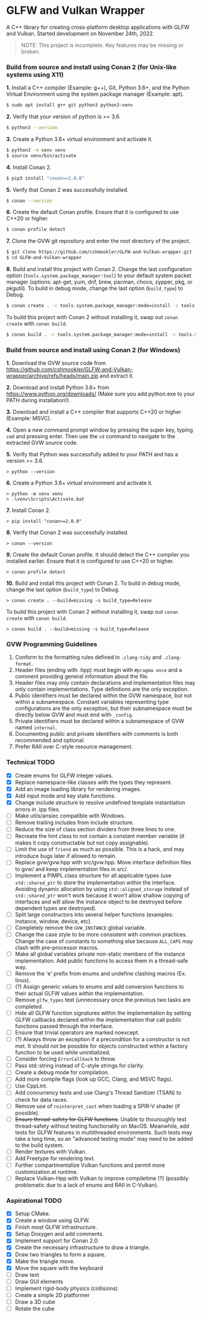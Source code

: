 # **GLFW and Vulkan Wrapper**
A C++ library for creating cross-platform desktop applications with GLFW and Vulkan. Started development on November 24th, 2022.

> NOTE: This project is incomplete. Key features may be missing or broken.

### **Build from source and install using Conan 2 (for Unix-like systems using X11)**
**1.** Install a C++ compiler (Example: g++), Git, Python 3.6+, and the Python Virtual Environment using the system package manager (Example: apt).
```bash
$ sudo apt install g++ git python3 python3-venv
```
**2.** Verify that your version of python is >= 3.6.
```bash
$ python3 --version
```
**3.** Create a Python 3.6+ virtual environment and activate it.
```bash
$ python3 -m venv venv
$ source venv/bin/activate
```
**4.** Install Conan 2.
```bash
$ pip3 install "conan>=2.0.0"
```
**5.** Verify that Conan 2 was successfully installed.
```bash
$ conan --version
```
**6.** Create the default Conan profile. Ensure that it is configured to use C++20 or higher.
```bash
$ conan profile detect
```
**7.** Clone the GVW git repository and enter the root directory of the project.
```bash
$ git clone https://github.com/cshmookler/GLFW-and-Vulkan-wrapper.git
$ cd GLFW-and-Vulkan-wrapper
```
**8.** Build and install this project with Conan 2. Change the last configuration option (`tools.system.package_manager:tool`) to your default system packet manager (options: apt-get, yum, dnf, brew, pacman, choco, zypper, pkg, or pkgutil). To build in debug mode, change the last option (`build_type`) to Debug.
```bash
$ conan create . -c tools.system.package_manager:mode=install -c tools.system.package_manager:sudo=True -c tools.system.package_manager:tool=apt-get --build=missing -s build_type=Release
```
To build this project with Conan 2 without installing it, swap out `conan create` with `conan build`.
```bash
$ conan build . -c tools.system.package_manager:mode=install -c tools.system.package_manager:sudo=True -c tools.system.package_manager:tool=apt-get --build=missing -s build_type=Release
```

### **Build from source and install using Conan 2 (for Windows)**
**1.** Download the GVW source code from https://github.com/cshmookler/GLFW-and-Vulkan-wrapper/archive/refs/heads/main.zip and extract it.

**2.** Download and install Python 3.6+ from https://www.python.org/downloads/ (Make sure you add python.exe to your PATH during installation!).

**3.** Download and install a C++ compiler that supports C++20 or higher (Example: MSVC).

**4.** Open a new command prompt window by pressing the super key, typing `cmd` and pressing enter. Then use the `cd` command to navigate to the extracted GVW source code.

**5.** Verify that Python was successfully added to your PATH and has a version >= 3.6.
```shell
> python --version
```
**6.** Create a Python 3.6+ virtual environment and activate it.
```shell
> python -m venv venv
> .\venv\Scripts\Activate.bat
```
**7.** Install Conan 2.
```shell
> pip install "conan>=2.0.0"
```
**8.** Verify that Conan 2 was successfully installed.
```shell
> conan --version
```
**9.** Create the default Conan profile. It should detect the C++ compiler you installed earlier. Ensure that it is configured to use C++20 or higher.
```shell
> conan profile detect
```
**10.** Build and install this project with Conan 2. To build in debug mode, change the last option (`build_type`) to Debug.
```shell
> conan create . --build=missing -s build_type=Release
```
To build this project with Conan 2 without installing it, swap out `conan create` with `conan build`.
```shell
> conan build . --build=missing -s build_type=Release
```

### **GVW Programming Guidelines**
 1. Conform to the formatting rules defined in `.clang-tidy` and `.clang-format`.
 2. Header files (ending with .hpp) must begin with `#pragma once` and a comment providing general information about the file.
 3. Header files may only contain declarations and implementation files may only contain implementations. Type definitions are the only exception.
 4. Public identifiers must be declared within the GVW namespace, but not within a subnamespace. Constant variables representing type configurations are the only exception, but their subnamespace must be directly below GVW and must end with `_config`.
 5. Private identifiers must be declared within a subnamespace of GVW named `internal`.
 6. Documenting public and private identifiers with comments is both recommended and optional.
 7. Prefer RAII over C-style resource management.

### **Technical TODO**
 * [X] Create enums for GLFW integer values.
 * [X] Replace namespace-like classes with the types they represent.
 * [X] Add an image loading library for rendering images.
 * [X] Add input mode and key state functions.
 * [X] Change include structure to resolve undefined template instantiation errors in .ipp files.
 * [ ] Make utils/ansiec compatible with Windows.
 * [ ] Remove trailing includes from include structure.
 * [ ] Reduce the size of class section dividers from three lines to one.
 * [ ] Recreate the hint class to not contain a constant member variable (it makes it copy constructable but not copy assignable).
 * [ ] Limit the use of `friend` as much as possible. This is a hack, and may introduce bugs later if allowed to remain.
 * [ ] Replace gvw/gvw.hpp with src/gvw.hpp. Move interface definition files to gvw/ and keep implementation files in src/.
 * [ ] Implement a PIMPL class structure for all applicable types (use `std::shared_ptr` to store the implementation within the interface. Avoiding dynamic allocation by using `std::aligned_storage` instead of `std::shared_ptr` won't work because it won't allow shallow copying of interfaces and will allow the instance object to be destroyed before dependent types are destroyed).
 * [ ] Split large constructors into several helper functions (examples: instance, window, device, etc).
 * [ ] Completely remove the `GVW_INSTANCE` global variable.
 * [ ] Change the case style to be more consistent with common practices. Change the case of constants to something else because `ALL_CAPS` may clash with pre-processor macros.
 * [ ] Make all global variables private non-static members of the instance implementation. Add public functions to access them in a thread-safe way.
 * [ ] Remove the 'e' prefix from enums and undefine clashing macros (Ex. linux).
 * [ ] (?) Assign generic values to enums and add conversion functions to their actual GLFW values within the implementation.
 * [ ] Remove `glfw_types` test (unnecessary once the previous two tasks are completed.
 * [ ] Hide all GLFW function signatures within the implementation by setting GLFW callbacks declared within the implementation that call public functions passed through the interface.
 * [ ] Ensure that trivial operators are marked noexcept.
 * [ ] (?) Always throw an exception if a precondition for a constructor is not met. It should not be possible for objects constructed within a factory function to be used while uninitialized.
 * [ ] Consider forcing `ErrorCallback` to throw.
 * [ ] Pass std::string instead of C-style strings for clarity.
 * [ ] Create a debug mode for compilation.
 * [ ] Add more compile flags (look up GCC, Clang, and MSVC flags).
 * [ ] Use CppLint.
 * [ ] Add concurrency tests and use Clang's Thread Sanitizer (TSAN) to check for data races.
 * [ ] Remove use of `reinterpret_cast` when loading a SPIR-V shader (if possible).
 * [ ] ~~Ensure thread-safety for GLFW functions.~~ Unable to thouroughly test thread-safety without testing functionality on MacOS. Meanwhile, add tests for GLFW features in multithreaded environments. Such tests may take a long time, so an "advanced testing mode" may need to be added to the build system.
 * [ ] Render textures with Vulkan.
 * [ ] Add Freetype for rendering text.
 * [ ] Further compartmentalize Vulkan functions and permit more customization at runtime.
 * [ ] Replace Vulkan-Hpp with Vulkan to improve compiletime (?) (possibly problematic due to a lack of enums and RAII in C-Vulkan).

### **Aspirational TODO**
 * [X] Setup CMake.
 * [X] Create a window using GLFW.
 * [X] Finish most GLFW infrastructure.
 * [X] Setup Doxygen and add comments.
 * [X] Implement support for Conan 2.0.
 * [X] Create the necessary infrastructure to draw a triangle.
 * [x] Draw two triangles to form a square.
 * [x] Make the triangle move.
 * [x] Move the square with the keyboard
 * [ ] Draw text
 * [ ] Draw GUI elements
 * [ ] Implement rigid-body physics (collisions)
 * [ ] Create a simple 2D platformer
 * [ ] Draw a 3D cube
 * [ ] Rotate the cube
